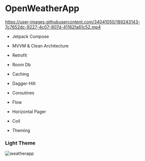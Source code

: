 # OpenWeatherApp

https://user-images.githubusercontent.com/34041050/189243143-7c7652dc-9227-4c07-807d-41162fa61c52.mp4

* Jetpack Compose

* MVVM & Clean Architecture

* Retrofit

* Room Db

* Caching

* Dagger-Hilt

* Coroutines

* Flow

* Horizontal Pager

* Coil

* Theming

<h3>Light Theme</h3>

![weatherapp](https://user-images.githubusercontent.com/34041050/188736152-44debc18-cf82-46de-9fa4-895d8aa08222.png)
